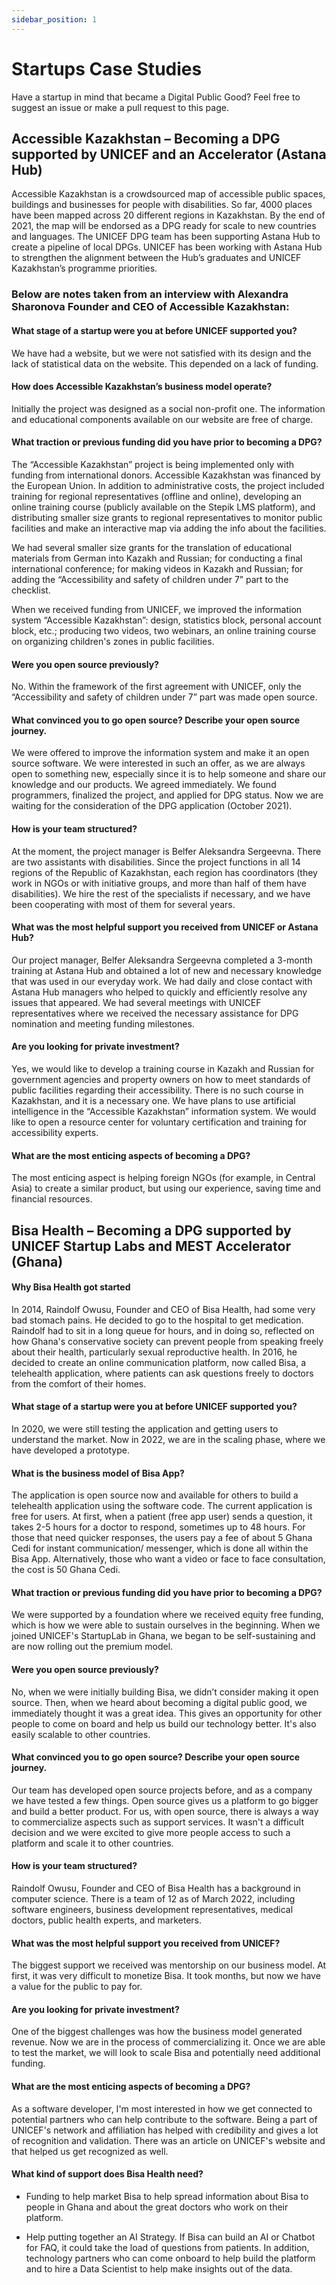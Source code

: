 ```yaml
---
sidebar_position: 1
---
```


# Startups Case Studies

Have a startup in mind that became a Digital Public Good?  Feel free to suggest an issue or make a pull request to this page.
  
## Accessible Kazakhstan – Becoming a DPG supported by UNICEF and an Accelerator (Astana Hub) 
Accessible Kazakhstan is a crowdsourced map of accessible public spaces, buildings and businesses for people with disabilities. So far, 4000 places have been mapped across 20 different regions in Kazakhstan. By the end of 2021, the map will be endorsed as a DPG ready for scale to new countries and languages. The UNICEF DPG team has been supporting Astana Hub to create a pipeline of local DPGs. UNICEF has been working with Astana Hub to strengthen the alignment between the Hub’s graduates and UNICEF Kazakhstan’s programme priorities. 

### Below are notes taken from an interview with Alexandra Sharonova Founder and CEO of Accessible Kazakhstan: 

#### What stage of a startup were you at before UNICEF supported you?  
We have had a website, but we were not satisfied with its design and the lack of statistical data on the website. This depended on a lack of funding.

#### How does Accessible Kazakhstan’s business model operate? 
Initially the project was designed as a social non-profit one. The information and educational components available on our website are free of charge.

#### What traction or previous funding did you have prior to becoming a DPG? 

The “Accessible Kazakhstan” project is being implemented only with funding from international donors. Accessible Kazakhstan was financed by the European Union. In addition to administrative costs, the project included training for regional representatives (offline and online), developing an online training course (publicly available on the Stepik LMS platform), and distributing smaller size grants to regional representatives to monitor public facilities and make an interactive map via adding the info about the facilities. 

We had several smaller size grants for the translation of educational materials from German into Kazakh and Russian; for conducting a final international conference; for making videos in Kazakh and Russian; for adding the “Accessibility and safety of children under 7” part to the checklist. 

When we received funding from UNICEF, we improved the information system “Accessible Kazakhstan”: design, statistics block, personal account block, etc.; producing two videos, two webinars, an online training course on organizing children's zones in public facilities.

#### Were you open source previously?  

No. Within the framework of the first agreement with UNICEF, only the “Accessibility and safety of children under 7” part was made open source.

#### What convinced you to go open source? Describe your open source journey.  

We were offered to improve the information system and make it an open source software. We were interested in such an offer, as we are always open to something new, especially since it is to help someone and share our knowledge and our products. We agreed immediately. We found programmers, finalized the project, and applied for DPG status. Now we are waiting for the consideration of the DPG application (October 2021).

#### How is your team structured? 

At the moment, the project manager is Belfer Aleksandra Sergeevna. There are two assistants with disabilities. Since the project functions in all 14 regions of the Republic of Kazakhstan, each region has coordinators (they work in NGOs or with initiative groups, and more than half of them have disabilities). We hire the rest of the specialists if necessary, and we have been cooperating with most of them for several years.

#### What was the most helpful support you received from UNICEF or Astana Hub?  

Our project manager, Belfer Aleksandra Sergeevna completed a 3-month training at Astana Hub and obtained a lot of new and necessary knowledge that was used in our everyday work. We had daily and close contact with Astana Hub managers who helped to quickly and efficiently resolve any issues that appeared. We had several meetings with UNICEF representatives where we received the necessary assistance for DPG nomination and meeting funding milestones.

#### Are you looking for private investment?  

Yes, we would like to develop a training course in Kazakh and Russian for government agencies and property owners on how to meet standards of public facilities regarding their accessibility. There is no such course in Kazakhstan, and it is a necessary one. We have plans to use artificial intelligence in the “Accessible Kazakhstan” information system. We would like to open a resource center for voluntary certification and training for accessibility experts.

#### What are the most enticing aspects of becoming a DPG? 

The most enticing aspect is helping foreign NGOs (for example, in Central Asia) to create a similar product, but using our experience, saving time and financial resources.

## Bisa Health – Becoming a DPG supported by UNICEF Startup Labs and MEST Accelerator (Ghana)​

#### Why Bisa Health got started

In 2014, Raindolf Owusu, Founder and CEO of Bisa Health, had some very bad stomach pains.  He decided to go to the hospital to get medication.  Raindolf had to sit in a long queue for hours, and in doing so, reflected on how Ghana's conservative society can prevent people from speaking freely about their health, particularly sexual reproductive health.  In 2016, he decided to create an online communication platform, now called Bisa, a telehealth application, where patients can ask questions freely to doctors from the comfort of their homes.

#### What stage of a startup were you at before UNICEF supported you?​ 

In 2020, we were still testing the application and getting users to understand the market.  Now in 2022, we are in the scaling phase, where we have developed a prototype.   

#### What is the business model of Bisa App? 

The application is open source now and available for others to build a telehealth application using the software code.  The current application is free for users.  At first, when a patient (free app user) sends a question, it takes 2-5 hours for a doctor to respond, sometimes up to 48 hours.  For those that need quicker responses, the users pay a fee of about 5 Ghana Cedi for instant communication/ messenger, which is done all within the Bisa App.  Alternatively, those who want a video or face to face consultation, the cost is 50 Ghana Cedi. 

#### What traction or previous funding did you have prior to becoming a DPG? 

We were supported by a foundation where we received equity free funding, which is how we were able to sustain ourselves in the beginning.  When we joined UNICEF's StartupLab in Ghana, we began to be self-sustaining and are now rolling out the premium model. 

#### Were you open source previously?​ 

No, when we were initially building Bisa, we didn’t consider making it open source.  Then, when we heard about becoming a digital public good, we immediately thought it was a great idea.  This gives an opportunity for other people to come on board and help us build our technology better.  It's also easily scalable to other countries.  

#### What convinced you to go open source? Describe your open source journey.​ 

Our team has developed open source projects before, and as a company we have tested a few things. Open source gives us a platform to go bigger and build a better product.  For us, with open source, there is always a way to commercialize aspects such as support services. It wasn't a difficult decision and we were excited to give more people access to such a platform and scale it to other countries. 

#### How is your team structured?​ 

Raindolf Owusu, Founder and CEO of Bisa Health has a background in computer science.  There is a team of 12 as of March 2022, including software engineers, business development representatives, medical doctors, public health experts, and marketers.  

#### What was the most helpful support you received from UNICEF? 

The biggest support we received was mentorship on our business model.  At first, it was very difficult to monetize Bisa.  It took months, but now we have a value for the public to pay for. 

#### Are you looking for private investment?​ 

One of the biggest challenges was how the business model generated revenue. Now we are in the process of commercializing it.  Once we are able to test the market, we will look to scale Bisa and potentially need additional funding. 

#### What are the most enticing aspects of becoming a DPG?​ 

As a software developer, I'm most interested in how we get connected to potential partners who can help contribute to the software.  Being a part of UNICEF's network and affiliation has helped with credibility and gives a lot of recognition and validation.  There was an article on UNICEF's website and that helped us get recognized as well. 

#### What kind of support does Bisa Health need? 

* Funding to help market Bisa to help spread information about Bisa to people in Ghana and about the great doctors who work on their platform. 

* Help putting together an AI Strategy.  If Bisa can build an AI or Chatbot for FAQ, it could take the load of questions from patients.  In addition, technology partners who can come onboard to help build the platform and  to hire a Data Scientist to help make insights out of the data. 